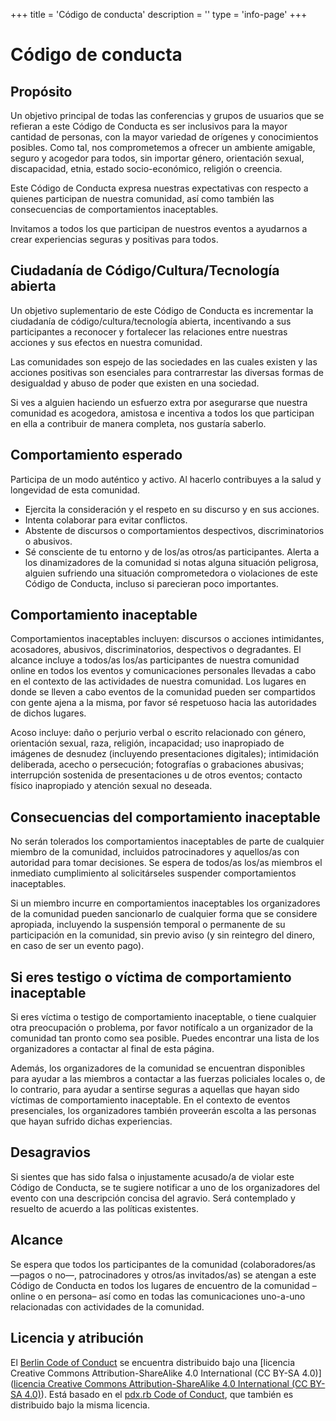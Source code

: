 +++
title = 'Código de conducta'
description = ''
type = 'info-page'
+++

# Código de conducta
## Propósito
Un objetivo principal de todas las conferencias y grupos de usuarios que se refieran a este Código de Conducta es ser inclusivos para la mayor cantidad de personas, con la mayor variedad de orígenes y conocimientos posibles. Como tal, nos comprometemos a ofrecer un ambiente amigable, seguro y acogedor para todos, sin importar género, orientación sexual, discapacidad, etnia, estado socio-económico, religión o creencia.  

Este Código de Conducta expresa nuestras expectativas con respecto a quienes participan de nuestra comunidad, así como también las consecuencias de comportamientos inaceptables.  

Invitamos a todos los que participan de nuestros eventos a ayudarnos a crear experiencias seguras y positivas para todos.  

## Ciudadanía de Código/Cultura/Tecnología abierta
Un objetivo suplementario de este Código de Conducta es incrementar la ciudadanía de código/cultura/tecnología abierta, incentivando a sus participantes a reconocer y fortalecer las relaciones entre nuestras acciones y sus efectos en nuestra comunidad.  

Las comunidades son espejo de las sociedades en las cuales existen y las acciones positivas son esenciales para contrarrestar las diversas formas de desigualdad y abuso de poder que existen en una sociedad.  

Si ves a alguien haciendo un esfuerzo extra por asegurarse que nuestra comunidad es acogedora, amistosa e incentiva a todos los que participan en ella a contribuir de manera completa, nos gustaría saberlo.  

## Comportamiento esperado
Participa de un modo auténtico y activo. Al hacerlo contribuyes a la salud y longevidad de esta comunidad.  
- Ejercita la consideración y el respeto en su discurso y en sus acciones.
- Intenta colaborar para evitar conflictos.
- Abstente de discursos o comportamientos despectivos, discriminatorios o abusivos.
- Sé consciente de tu entorno y de los/as otros/as participantes. Alerta a los dinamizadores de la comunidad si notas alguna situación peligrosa, alguien sufriendo una situación comprometedora o violaciones de este Código de Conducta, incluso si parecieran poco importantes.  

## Comportamiento inaceptable
Comportamientos inaceptables incluyen: discursos o acciones intimidantes, acosadores, abusivos, discriminatorios, despectivos o degradantes. El alcance incluye a todos/as los/as participantes de nuestra comunidad online en todos los eventos y comunicaciones personales llevadas a cabo en el contexto de las actividades de nuestra comunidad. Los lugares en donde se lleven a cabo eventos de la comunidad pueden ser compartidos con gente ajena a la misma, por favor sé respetuoso hacia las autoridades de dichos lugares.  

Acoso incluye: daño o perjurio verbal o escrito relacionado con género, orientación sexual, raza, religión, incapacidad; uso inapropiado de imágenes de desnudez (incluyendo presentaciones digitales); intimidación deliberada, acecho o persecución; fotografías o grabaciones abusivas; interrupción sostenida de presentaciones u de otros eventos; contacto físico inapropiado y atención sexual no deseada.  

## Consecuencias del comportamiento inaceptable
No serán tolerados los comportamientos inaceptables de parte de cualquier miembro de la comunidad, incluidos patrocinadores y aquellos/as con autoridad para tomar decisiones. Se espera de todos/as los/as miembros el inmediato cumplimiento al solicitárseles suspender comportamientos inaceptables.  

Si un miembro incurre en comportamientos inaceptables los organizadores de la comunidad pueden sancionarlo de cualquier forma que se considere apropiada, incluyendo la suspensión temporal o permanente de su participación en la comunidad, sin previo aviso (y sin reintegro del dinero, en caso de ser un evento pago).  

## Si eres testigo o víctima de comportamiento inaceptable
Si eres víctima o testigo de comportamiento inaceptable, o tiene cualquier otra preocupación o problema, por favor notifícalo a un organizador de la comunidad tan pronto como sea posible. Puedes encontrar una lista de los organizadores a contactar al final de esta página.  

Además, los organizadores de la comunidad se encuentran disponibles para ayudar a las miembros a contactar a las fuerzas policiales locales o, de lo contrario, para ayudar a sentirse seguras a aquellas que hayan sido víctimas de comportamiento inaceptable. En el contexto de eventos presenciales, los organizadores también proveerán escolta a las personas que hayan sufrido dichas experiencias.  

## Desagravios
Si sientes que has sido falsa o injustamente acusado/a de violar este Código de Conducta, se te sugiere notificar a uno de los organizadores del evento con una descripción concisa del agravio. Será contemplado y resuelto de acuerdo a las políticas existentes.  

## Alcance
Se espera que todos los participantes de la comunidad (colaboradores/as —pagos o no—, patrocinadores y otros/as invitados/as) se atengan a este Código de Conducta en todos los lugares de encuentro de la comunidad –online o en persona– así como en todas las comunicaciones uno-a-uno relacionadas con actividades de la comunidad.  

## Licencia y atribución
El [Berlin Code of Conduct](https://2024.bilbostack.com/code-of-conduct#:~:text=Berlin%20Code%20of%20Conduct) se encuentra distribuido bajo una [licencia Creative Commons Attribution-ShareAlike 4.0 International (CC BY-SA 4.0)]([licencia Creative Commons Attribution-ShareAlike 4.0 International (CC BY-SA 4.0)](https://creativecommons.org/licenses/by-sa/4.0/)). Está basado en el [pdx.rb Code of Conduct](https://pdxruby.org/CONDUCT), que también es distribuido bajo la misma licencia.  